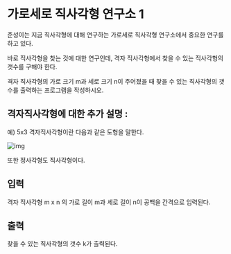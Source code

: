 # 가로세로 직사각형 연구소 1

준성이는 지금 직사각형에 대해 연구하는 가로세로 직사각형 연구소에서 중요한 연구를 하고 있다.

바로 직사각형을 찾는 것에 대한 연구인데,
격자 직사각형에서 찾을 수 있는 직사각형의 갯수를 구해야 한다.

격자 직사각형의 가로 크기 m과 세로 크기 n이 주어졌을 때 찾을 수 있는 직사각형의 갯수를 출력하는 프로그램을 작성하시오.

## 격자직사각형에 대한 추가 설명 :

예) 5x3 격자직사각형이란 다음과 같은 도형을 말한다.

![img](https://img.khan.co.kr/news/2007/07/03/7g03k04a-1.webp)

또한 정사각형도 직사각형이다.

## 입력
격자 직사각형 m x n 의 가로 길이 m과 세로 길이 n이 공백을 간격으로 입력된다.

## 출력
찾을 수 있는 직사각형의 갯수 k가 출력된다.
